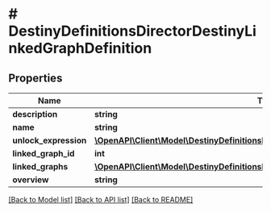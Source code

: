 # # DestinyDefinitionsDirectorDestinyLinkedGraphDefinition

## Properties

Name | Type | Description | Notes
------------ | ------------- | ------------- | -------------
**description** | **string** |  | [optional]
**name** | **string** |  | [optional]
**unlock_expression** | [**\OpenAPI\Client\Model\DestinyDefinitionsDestinyUnlockExpressionDefinition**](DestinyDefinitionsDestinyUnlockExpressionDefinition.md) |  | [optional]
**linked_graph_id** | **int** |  | [optional]
**linked_graphs** | [**\OpenAPI\Client\Model\DestinyDefinitionsDirectorDestinyLinkedGraphEntryDefinition[]**](DestinyDefinitionsDirectorDestinyLinkedGraphEntryDefinition.md) |  | [optional]
**overview** | **string** |  | [optional]

[[Back to Model list]](../../README.md#models) [[Back to API list]](../../README.md#endpoints) [[Back to README]](../../README.md)
